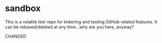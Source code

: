 # sandbox
This is a volatile test repo for tinkering and testing GitHub related features. It can be rebased/deleted at any time...why are you here, anyway?

CHANGED


